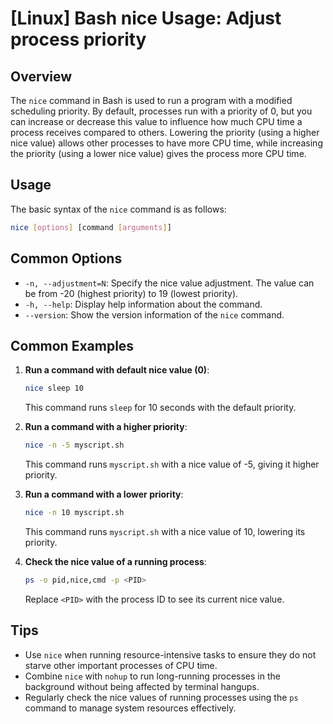 # [Linux] Bash nice Usage: Adjust process priority

## Overview
The `nice` command in Bash is used to run a program with a modified scheduling priority. By default, processes run with a priority of 0, but you can increase or decrease this value to influence how much CPU time a process receives compared to others. Lowering the priority (using a higher nice value) allows other processes to have more CPU time, while increasing the priority (using a lower nice value) gives the process more CPU time.

## Usage
The basic syntax of the `nice` command is as follows:

```bash
nice [options] [command [arguments]]
```

## Common Options
- `-n, --adjustment=N`: Specify the nice value adjustment. The value can be from -20 (highest priority) to 19 (lowest priority).
- `-h, --help`: Display help information about the command.
- `--version`: Show the version information of the `nice` command.

## Common Examples
1. **Run a command with default nice value (0)**:
   ```bash
   nice sleep 10
   ```
   This command runs `sleep` for 10 seconds with the default priority.

2. **Run a command with a higher priority**:
   ```bash
   nice -n -5 myscript.sh
   ```
   This command runs `myscript.sh` with a nice value of -5, giving it higher priority.

3. **Run a command with a lower priority**:
   ```bash
   nice -n 10 myscript.sh
   ```
   This command runs `myscript.sh` with a nice value of 10, lowering its priority.

4. **Check the nice value of a running process**:
   ```bash
   ps -o pid,nice,cmd -p <PID>
   ```
   Replace `<PID>` with the process ID to see its current nice value.

## Tips
- Use `nice` when running resource-intensive tasks to ensure they do not starve other important processes of CPU time.
- Combine `nice` with `nohup` to run long-running processes in the background without being affected by terminal hangups.
- Regularly check the nice values of running processes using the `ps` command to manage system resources effectively.